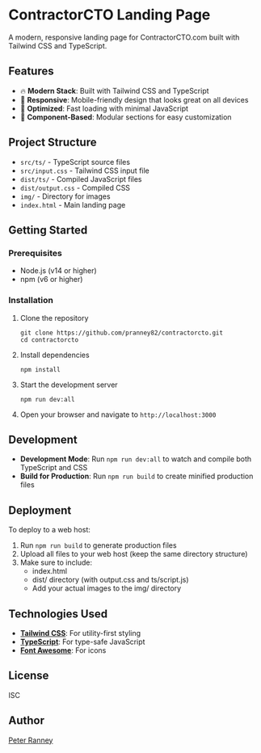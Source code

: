 # ContractorCTO Landing Page

A modern, responsive landing page for ContractorCTO.com built with Tailwind CSS and TypeScript.

## Features

- 🔥 **Modern Stack**: Built with Tailwind CSS and TypeScript
- 📱 **Responsive**: Mobile-friendly design that looks great on all devices
- 🚀 **Optimized**: Fast loading with minimal JavaScript
- 🧩 **Component-Based**: Modular sections for easy customization

## Project Structure

- `src/ts/` - TypeScript source files
- `src/input.css` - Tailwind CSS input file
- `dist/ts/` - Compiled JavaScript files
- `dist/output.css` - Compiled CSS
- `img/` - Directory for images
- `index.html` - Main landing page

## Getting Started

### Prerequisites

- Node.js (v14 or higher)
- npm (v6 or higher)

### Installation

1. Clone the repository
   ```
   git clone https://github.com/pranney82/contractorcto.git
   cd contractorcto
   ```

2. Install dependencies
   ```
   npm install
   ```

3. Start the development server
   ```
   npm run dev:all
   ```

4. Open your browser and navigate to `http://localhost:3000`

## Development

- **Development Mode**: Run `npm run dev:all` to watch and compile both TypeScript and CSS
- **Build for Production**: Run `npm run build` to create minified production files

## Deployment

To deploy to a web host:

1. Run `npm run build` to generate production files
2. Upload all files to your web host (keep the same directory structure)
3. Make sure to include:
   - index.html
   - dist/ directory (with output.css and ts/script.js)
   - Add your actual images to the img/ directory

## Technologies Used

- **[Tailwind CSS](https://tailwindcss.com/)**: For utility-first styling
- **[TypeScript](https://www.typescriptlang.org/)**: For type-safe JavaScript
- **[Font Awesome](https://fontawesome.com/)**: For icons

## License

ISC

## Author

[Peter Ranney](https://github.com/pranney82)